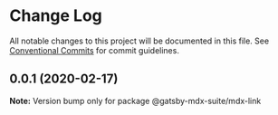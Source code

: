 # Change Log

All notable changes to this project will be documented in this file.
See [Conventional Commits](https://conventionalcommits.org) for commit guidelines.

## 0.0.1 (2020-02-17)

**Note:** Version bump only for package @gatsby-mdx-suite/mdx-link
